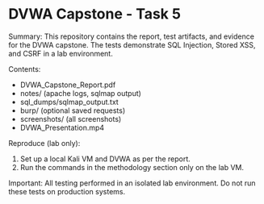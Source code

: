 # DVWA Capstone - Task 5

Summary:
This repository contains the report, test artifacts, and evidence for the DVWA capstone. The tests demonstrate SQL Injection, Stored XSS, and CSRF in a lab environment.

Contents:
- DVWA_Capstone_Report.pdf
- notes/ (apache logs, sqlmap output)
- sql_dumps/sqlmap_output.txt
- burp/ (optional saved requests)
- screenshots/ (all screenshots)
- DVWA_Presentation.mp4

Reproduce (lab only):
1. Set up a local Kali VM and DVWA as per the report.
2. Run the commands in the methodology section only on the lab VM.

Important:
All testing performed in an isolated lab environment. Do not run these tests on production systems.
